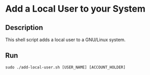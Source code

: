 # Add a Local User to your System

## Description
This shell script adds a local user to a GNU/Linux system.

## Run
`sudo ./add-local-user.sh [USER_NAME] [ACCOUNT_HOLDER]`
